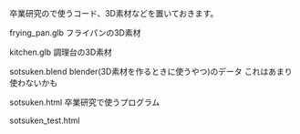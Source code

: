 卒業研究ので使うコード、3D素材などを置いておきます。

frying_pan.glb
フライパンの3D素材 

kitchen.glb
調理台の3D素材

sotsuken.blend
blender(3D素材を作るときに使うやつ)のデータ
これはあまり使わないかも

sotsuken.html
卒業研究で使うプログラム

sotsuken_test.html
